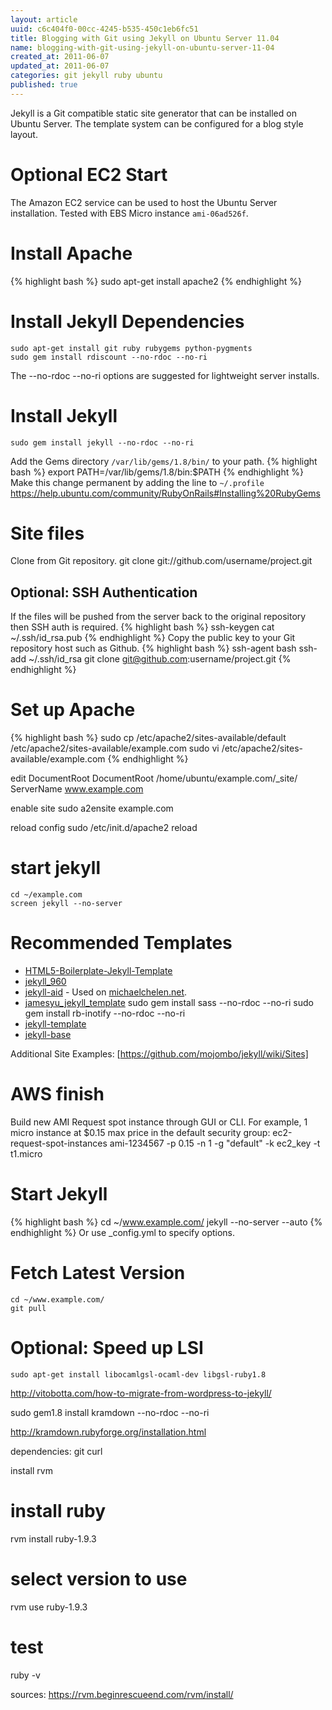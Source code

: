```yaml
---
layout: article
uuid: c6c404f0-00cc-4245-b535-450c1eb6fc51
title: Blogging with Git using Jekyll on Ubuntu Server 11.04
name: blogging-with-git-using-jekyll-on-ubuntu-server-11-04
created_at: 2011-06-07
updated_at: 2011-06-07
categories: git jekyll ruby ubuntu
published: true
---
```


Jekyll is a Git compatible static site generator that can be installed on Ubuntu Server. The template system can be configured for a blog style layout.

<!--more-->

# Optional EC2 Start
The Amazon EC2 service can be used to host the Ubuntu Server installation.
Tested with EBS Micro instance `ami-06ad526f`.

# Install Apache
{% highlight bash %}
sudo apt-get install apache2
{% endhighlight %}

# Install Jekyll Dependencies
    sudo apt-get install git ruby rubygems python-pygments
    sudo gem install rdiscount --no-rdoc --no-ri
The --no-rdoc --no-ri options are suggested for lightweight server installs.

# Install Jekyll
    sudo gem install jekyll --no-rdoc --no-ri
Add the Gems directory `/var/lib/gems/1.8/bin/` to your path.
{% highlight bash %}
export PATH=/var/lib/gems/1.8/bin:$PATH
{% endhighlight %}
Make this change permanent by adding the line to `~/.profile`
https://help.ubuntu.com/community/RubyOnRails#Installing%20RubyGems

# Site files
Clone from Git repository.
    git clone git://github.com/username/project.git
    
## Optional: SSH Authentication
If the files will be pushed from the server back to the original repository then SSH auth is required. 
{% highlight bash %}
ssh-keygen
cat ~/.ssh/id_rsa.pub
{% endhighlight %}
Copy the public key to your Git repository host such as Github.
{% highlight bash %}
ssh-agent bash
ssh-add ~/.ssh/id_rsa
git clone git@github.com:username/project.git
{% endhighlight %}

# Set up Apache
{% highlight bash %}
sudo cp /etc/apache2/sites-available/default /etc/apache2/sites-available/example.com
sudo vi /etc/apache2/sites-available/example.com
{% endhighlight %}

edit DocumentRoot
    DocumentRoot /home/ubuntu/example.com/_site/
    ServerName www.example.com

enable site
    sudo a2ensite example.com

reload config
    sudo /etc/init.d/apache2 reload


# start jekyll

    cd ~/example.com
    screen jekyll --no-server

# Recommended Templates
- [HTML5-Boilerplate-Jekyll-Template](https://github.com/bobschi/HTML5-Boilerplate-Jekyll-Template)
- [jekyll_960](https://github.com/btbytes/jekyll_960)
- [jekyll-aid](https://github.com/coolaj86/jekyll-aid/) - Used on [michaelchelen.net](michaelchelen.net).
- [jamesyu_jekyll_template](https://github.com/jamesyu/jamesyu_jekyll_template)
        sudo gem install sass --no-rdoc --no-ri
        sudo gem install rb-inotify --no-rdoc --no-ri
- [jekyll-template](https://github.com/tedkulp/jekyll-template)
- [jekyll-base](https://github.com/raphinou/jekyll-base)


Additional Site Examples: [https://github.com/mojombo/jekyll/wiki/Sites]


# AWS finish

Build new AMI
Request spot instance through GUI or CLI.
For example, 1 micro instance at $0.15 max price in the default security group:
    ec2-request-spot-instances ami-1234567 -p 0.15 -n 1 -g "default" -k ec2_key -t t1.micro

# Start Jekyll
{% highlight bash %}
cd ~/www.example.com/
jekyll --no-server --auto
{% endhighlight %}
Or use _config.yml to specify options.

# Fetch Latest Version
    cd ~/www.example.com/
    git pull
    
    
    
# Optional: Speed up LSI        
    
    sudo apt-get install libocamlgsl-ocaml-dev libgsl-ruby1.8   
http://vitobotta.com/how-to-migrate-from-wordpress-to-jekyll/
    
    
    
    
sudo gem1.8 install kramdown  --no-rdoc --no-ri

http://kramdown.rubyforge.org/installation.html
    
    
    
    
    
    
dependencies: git curl    
    
install rvm

# install ruby
rvm install ruby-1.9.3

# select version to use
rvm use ruby-1.9.3

# test
ruby -v

    
    
    
    
    
sources:
https://rvm.beginrescueend.com/rvm/install/
